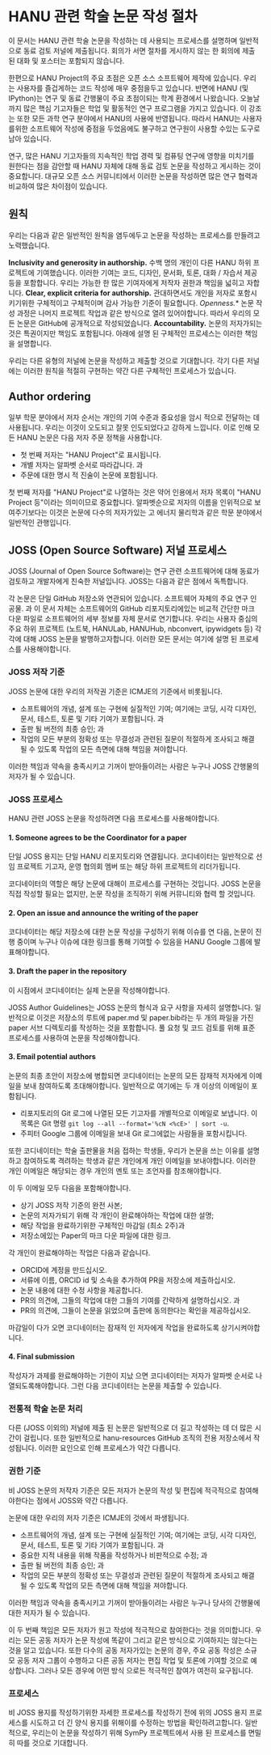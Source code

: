 # HANU 관련 학술 논문 작성 절차

이 문서는 HANU 관련 학술 논문을 작성하는 데 사용되는 프로세스를 설명하며 일반적으로 동료 검토 저널에 제출됩니다. 회의가 서면 절차를 게시하지 않는 한 회의에 제출 된 대화 및 포스터는 포함되지 않습니다.

한편으로 HANU Project의 주요 초점은 오픈 소스 소프트웨어 제작에 있습니다. 우리는 사용자를 즐겁게하는 코드 작성에 매우 중점을두고 있습니다. 반면에 HANU (및 IPython)는 연구 및 동료 간행물이 주요 초점이되는 학계 환경에서 나왔습니다. 오늘날까지 많은 핵심 기고자들은 학업 및 활동적인 연구 프로그램을 가지고 있습니다. 이 강조는 또한 모든 과학 연구 분야에서 HANU의 사용에 반영됩니다. 따라서 HANU는 사용자를위한 소프트웨어 작성에 중점을 두었음에도 불구하고 연구원이 사용할 수있는 도구로 남아 있습니다.

연구, 많은 HANU 기고자들의 지속적인 학업 경력 및 컴퓨팅 연구에 영향을 미치기를 원한다는 점을 감안할 때 HANU 자체에 대해 동료 검토 논문을 작성하고 게시하는 것이 중요합니다. 대규모 오픈 소스 커뮤니티에서 이러한 논문을 작성하면 많은 연구 협력과 비교하여 많은 차이점이 있습니다.

## 원칙
우리는 다음과 같은 일반적인 원칙을 염두에두고 논문을 작성하는 프로세스를 만들려고 노력했습니다.

**Inclusivity and generosity in authorship.** 수백 명의 개인이 다른 HANU 하위 프로젝트에 기여했습니다. 이러한 기여는 코드, 디자인, 문서화, 토론, 대화 / 자습서 제공 등을 포함합니다. 우리는 가능한 한 많은 기여자에게 저작자 권한과 책임을 넓히고 자합니다.
**Clear, explicit criteria for authorship.** 관대하면서도 개인을 저자로 포함시키기위한 구체적이고 구체적이며 감사 가능한 기준이 필요합니다.
*Openness.** 논문 작성 과정은 나머지 프로젝트 작업과 같은 방식으로 열려 있어야합니다. 따라서 우리의 모든 논문은 GitHub에 공개적으로 작성되었습니다.
**Accountability.** 논문의 저자가되는 것은 특권이지만 책임도 포함됩니다. 아래에 설명 된 구체적인 프로세스는 이러한 책임을 설명합니다.

우리는 다른 유형의 저널에 논문을 작성하고 제출할 것으로 기대합니다. 각기 다른 저널에는 이러한 원칙을 적절히 구현하는 약간 다른 구체적인 프로세스가 있습니다.

## Author ordering
일부 학문 분야에서 저자 순서는 개인의 기여 수준과 중요성을 암시 적으로 전달하는 데 사용됩니다. 우리는 이것이 오도되고 잘못 인도되었다고 강하게 느낍니다. 이로 인해 모든 HANU 논문은 다음 저자 주문 정책을 사용합니다.

* 첫 번째 저자는 "HANU Project"로 표시됩니다.
* 개별 저자는 알파벳 순서로 따라갑니다. 과
* 주문에 대한 명시 적 진술이 논문에 포함됩니다.

첫 번째 저자를 "HANU Project"로 나열하는 것은 약어 인용에서 저자 목록이 "HANU Project 등"이라는 의미이므로 중요합니다. 알파벳순으로 저자의 이름을 인위적으로 보여주기보다는 이것은 논문에 다수의 저자가있는 고 에너지 물리학과 같은 학문 분야에서 일반적인 관행입니다.

## JOSS (Open Source Software) 저널 프로세스
JOSS (Journal of Open Source Software)는 연구 관련 소프트웨어에 대해 동료가 검토하고 개발자에게 친숙한 저널입니다. JOSS는 다음과 같은 점에서 독특합니다.

각 논문은 단일 GitHub 저장소와 연관되어 있습니다.
소프트웨어 자체의 주요 연구 인공물. 과
이 문서 자체는 소프트웨어의 GitHub 리포지토리에있는 비교적 간단한 마크 다운 파일로 소프트웨어의 세부 정보를 자체 문서로 연기합니다.
우리는 사용자 중심의 주요 하위 프로젝트 (노트북, HANULab, HANUHub, nbconvert, ipywidgets 등) 각각에 대해 JOSS 논문을 발행하고자합니다. 이러한 모든 문서는 여기에 설명 된 프로세스를 사용해야합니다.

### JOSS 저작 기준

JOSS 논문에 대한 우리의 저작권 기준은 ICMJE의 기준에서 비롯됩니다.

* 소프트웨어의 개념, 설계 또는 구현에 실질적인 기여; 여기에는 코딩, 시각 디자인, 문서, 테스트, 토론 및 기타 기여가 포함됩니다. 과
* 출판 될 버전의 최종 승인; 과
* 작업의 모든 부분의 정확성 또는 무결성과 관련된 질문이 적절하게 조사되고 해결 될 수 있도록 작업의 모든 측면에 대해 책임을 져야합니다.

이러한 책임과 약속을 충족시키고 기꺼이 받아들이려는 사람은 누구나 JOSS 간행물의 저자가 될 수 있습니다.

### JOSS 프로세스

HANU 관련 JOSS 논문을 작성하려면 다음 프로세스를 사용해야합니다.

#### 1. Someone agrees to be the Coordinator for a paper

단일 JOSS 용지는 단일 HANU 리포지토리와 연결됩니다. 코디네이터는 일반적으로 선임 프로젝트 기고자, 운영 협의회 멤버 또는 해당 하위 프로젝트의 리더가됩니다.

코디네이터의 역할은 해당 논문에 대해이 프로세스를 구현하는 것입니다. JOSS 논문을 직접 작성할 필요는 없지만, 논문 작성을 조직하기 위해 커뮤니티와 협력 할 것입니다.

#### 2. Open an issue and announce the writing of the paper

코디네이터는 해당 저장소에 대한 논문 작성을 구성하기 위해 이슈를 연 다음, 논문이 진행 중이며 누구나 이슈에 대한 링크를 통해 기여할 수 있음을 HANU Google 그룹에 발표해야합니다.

#### 3. Draft the paper in the repository

이 시점에서 코디네이터는 실제 논문을 작성해야합니다.

JOSS Author Guidelines는 JOSS 논문의 형식과 요구 사항을 자세히 설명합니다. 일반적으로 이것은 저장소의 루트에 paper.md 및 paper.bib라는 두 개의 파일을 가진 paper 서브 디렉토리를 작성하는 것을 포함합니다. 풀 요청 및 코드 검토를 위해 표준 프로세스를 사용하여 논문을 작성해야합니다.

#### 3. Email potential authors

논문의 최종 초안이 저장소에 병합되면 코디네이터는 논문의 모든 잠재적 저자에게 이메일을 보내 참여하도록 초대해야합니다. 일반적으로 여기에는 두 개 이상의 이메일이 포함됩니다.

* 리포지토리의 Git 로그에 나열된 모든 기고자를 개별적으로 이메일로 보냅니다. 이 목록은 Git 명령 `git log --all --format='%cN
  <%cE>' | sort -u`.
* 주피터 Google 그룹에 이메일을 보내 Git 로그에없는 사람들을 포함시킵니다.

또한 코디네이터는 학술 출판물을 처음 접하는 학생들, 우리가 논문을 쓰는 이유를 설명하고 참여하도록 격려하는 학생과 같은 개인에게 개인 이메일을 보내야합니다. 이러한 개인 이메일은 해당되는 경우 개인의 멘토 또는 조언자를 참조해야합니다.

이 두 이메일 모두 다음을 포함해야합니다.

* 상기 JOSS 저작 기준의 완전 사본;
* 논문의 저자가되기 위해 각 개인이 완료해야하는 작업에 대한 설명;
* 해당 작업을 완료하기위한 구체적인 마감일 (최소 2주)과
* 저장소에있는 Paper의 마크 다운 파일에 대한 링크.

각 개인이 완료해야하는 작업은 다음과 같습니다.

* ORCID에 계정을 만드십시오.
* 서류에 이름, ORCID id 및 소속을 추가하여 PR을 저장소에 제출하십시오.
* 논문 내용에 대한 수정 사항을 제공합니다.
* PR의 의견에, 그들의 작업에 대한 그들의 기여를 간략하게 설명하십시오. 과
* PR의 의견에, 그들이 논문을 읽었으며 출판에 동의한다는 확인을 제공하십시오.

마감일이 다가 오면 코디네이터는 잠재적 인 저자에게 작업을 완료하도록 상기시켜야합니다.

#### 4. Final submission

작성자가 과제를 완료해야하는 기한이 지났 으면 코디네이터는 저자가 알파벳 순서로 나열되도록해야합니다. 그런 다음 코디네이터는 논문을 제출할 수 있습니다.

### 전통적 학술 논문 처리

다른 (JOSS 이외의) 저널에 제출 된 논문은 일반적으로 더 길고 작성하는 데 더 많은 시간이 걸립니다. 또한 일반적으로 hanu-resources GitHub 조직의 전용 저장소에서 작성됩니다. 이러한 요인으로 인해 프로세스가 약간 다릅니다.

### 권한 기준

비 JOSS 논문의 저작자 기준은 모든 저자가 논문의 작성 및 편집에 적극적으로 참여해야한다는 점에서 JOSS와 약간 다릅니다.

논문에 대한 우리의 저자 기준은 ICMJE의 것에서 파생됩니다.

* 소프트웨어의 개념, 설계 또는 구현에 실질적인 기여; 여기에는 코딩, 시각 디자인, 문서, 테스트, 토론 및 기타 기여가 포함됩니다. 과
* 중요한 지적 내용을 위해 작품을 작성하거나 비판적으로 수정; 과
* 출판 될 버전의 최종 승인; 과
* 작업의 모든 부분의 정확성 또는 무결성과 관련된 질문이 적절하게 조사되고 해결 될 수 있도록 작업의 모든 측면에 대해 책임을 져야합니다.

이러한 책임과 약속을 충족시키고 기꺼이 받아들이려는 사람은 누구나 당사의 간행물에 대한 저자가 될 수 있습니다.

이 두 번째 책임은 모든 저자가 원고 작성에 적극적으로 참여한다는 것을 의미합니다. 우리는 모든 공동 저자가 논문 작성에 똑같이 그리고 같은 방식으로 기여하지는 않는다는 것을 알고 있습니다. 또한 다수의 공동 저자가있는 논문의 경우, 주요 공동 작성은 소규모 공동 저자 그룹이 수행하고 다른 공동 저자는 편집 작업 및 토론에 기여할 것으로 예상합니다. 그러나 모든 경우에 어떤 방식 으로든 적극적인 참여가 여전히 요구됩니다.

### 프로세스

비 JOSS 용지를 작성하기위한 자세한 프로세스를 작성하기 전에 위의 JOSS 용지 프로세스를 시도하고 더 긴 양식 용지를 위해이를 수정하는 방법을 확인하려고합니다. 일반적으로, 우리는이 논문을 작성하기 위해 SymPy 프로젝트에서 사용 된 프로세스를 면밀히 따를 것으로 기대합니다.
